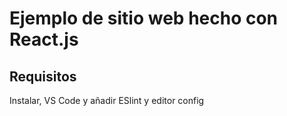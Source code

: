# Ejemplo de sitio web hecho con React.js

## Requisitos
Instalar, VS Code y añadir ESlint y editor config
